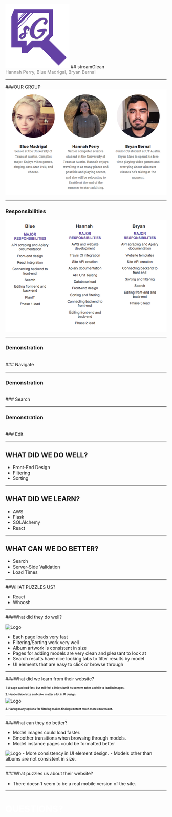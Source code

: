 
<img src="static/img/LOGOSMALLER.png">
## streamGlean
<br>
<span style="color:gray">Hannah Perry, Blue Madrigal, Bryan Bernal</span>

---

###OUR GROUP
<img src="static/img/ourteam.png">

---

### Responsibilities
<img src="static/img/responsibilities.png">

---

### <b>Demonstration</b>
<br>
### Navigate
<br>

---

### <b>Demonstration</b>
<br>
### Search
<br>

---

### <b>Demonstration</b>
<br>
### Edit
<br>

---

## <span>WHAT DID WE DO WELL?</span>

- Front-End Design
- Filtering
- Sorting

---

## <span>WHAT DID WE LEARN?</span>

- AWS
- Flask
- SQLAlchemy
- React

---

## <span>WHAT CAN WE DO BETTER?</span>

- Search
- Server-Side Validation
- Load Times

---

##<span>WHAT PUZZLES US?</span>

- React
- Whoosh

---

###What did they do well?

<img src="http://i.imgur.com/EwTQTN8.png" alt="Logo" style="width: 200px;"/>

- Each page loads very fast
- Filtering/Sorting work very well
- Album artwork is consistent in size
- Pages for adding models are very clean and pleasant to look at
- Search results have nice looking tabs to filter results by model
- UI elements that are easy to click or browse through


---

###What did we learn from their website?

<h1 style="font-size:60%;">1. A page can load fast, but still feel a little slow if its content takes a while to load in images.</h1>
<h1 style="font-size:60%;">2. Header/label size and color matter a lot in UI design.</h1>
<img src="http://i.imgur.com/DLL3Wzf.png" alt="Logo" style="width: 120px;"/>
<h1 style="font-size:60%;">3. Having many options for filtering makes finding content much more convenient.</h1>

---

###What can they do better?

- Model images could load faster.
- Smoother transitions when browsing through models.
- Model instance pages could be formatted better
<img src="http://i.imgur.com/Nlm7AgV.jpg" alt="Logo" style="width: 300px;"/>
- More consistency in UI element design.
- Models other than albums are not consistent in size.

---

###What puzzles us about their website?

- There doesn't seem to be a real mobile version of the site.

---

# <span style="color: white; text-transform: none">QUESTIONS?</span>
